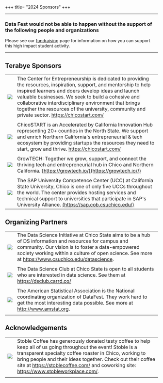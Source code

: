 +++ title= "2024 Sponsors" +++

------------------------------------------------------------------------

### Data Fest would not be able to happen without the support of the following people and organizations

Please see our [fundraising](../fundraising/) page for information on how you can support this high impact student activity.

------------------------------------------------------------------------

## Terabye Sponsors

|                                                    |                                                                                                                                                                                                                                                                                                                                                                                           |
|--------------------------|----------------------------------------------|
| ![](../img/clients/CFE_BUS_wildcat_horizontal.png) | The Center for Entrepreneurship is dedicated to providing the resources, inspiration, support, and mentorship to help inspired learners and doers develop ideas and launch valuable businesses. We seek to build a cohesive and collaborative interdisciplinary environment that brings together the resources of the university, community and private sector. <https://chicostart.com/> |
|                                                    |                                                                                                                                                                                                                                                                                                                                                                                           |
| ![](../img/clients/cs_logo_stacked.png)            | ChicoSTART is an Accelerated by California Innovation Hub representing 20+ counties in the North State. We support and enrich Northern California's entrepreneurial & tech ecosystem by providing startups the resources they need to start, grow and thrive. <https://chicostart.com/>                                                                                                   |
|                                                    |                                                                                                                                                                                                                                                                                                                                                                                           |
| ![](../img/clients/gt_logo_stacked.png)            | GrowTECH: Together we grow, support, and connect the thriving tech and entrepreneurial hub in Chico and Northern California. [https://growtech.io/](https://growtech.io//)                                                                                                                                                                                                                |
|                                                    |                                                                                                                                                                                                                                                                                                                                                                                           |
| ![](../img/clients/sap)                            | The SAP University Competence Center (UCC) at California State University, Chico is one of only five UCCs throughout the world. The center provides hosting services and technical support to universities that participate in SAP's University Alliance. [(https://sap.cob.csuchico.edu/)](https://sap.cob.csuchico.edu/)                                                                |

## Organizing Partners

|                                                   |                                                                                                                                                                                                                                                                      |
|--------------------------|----------------------------------------------|
| ![](../img/clients/DSI_Logo_Horizontal_Small.jpg) | The Data Science Initiative at Chico State aims to be a hub of DS information and resources for campus and community. Our vision is to foster a data-empowered society working within a culture of open science. See more at <https://www.csuchico.edu/datascience>. |
|                                                   |                                                                                                                                                                                                                                                                      |
| ![](../img/clients/dsclub.png)                    | The Data Science Club at Chico State is open to all students who are interested in data science. See them at <https://dsclub.carrd.co/>                                                                                                                              |
|                                                   |                                                                                                                                                                                                                                                                      |
| ![](../img/clients/asa_logo.jpg)                  | The American Statistical Association is the National coordinating organization of DataFest. They work hard to get the most interesting data possible. See more at <http://www.amstat.org>.                                                                           |
|                                                   |                                                                                                                                                                                                                                                                      |

## Acknowledgements

|                                    |                                                                                                                                                                                                                                                                                                                                      |
|--------------------------|----------------------------------------------|
| ![](../img/clients/StobleLogo.png) | Stoble Coffee has generously donated tasty coffee to help keep all of us going throughout the event! Stoble is a transparent specialty coffee roaster in Chico, working to bring people and their ideas together. Check out their coffee site at <https://stoblecoffee.com/> and coworking site: <https://www.stobleworkplace.com/>. |
|                                    |                                                                                                                                                                                                                                                                                                                                      |
